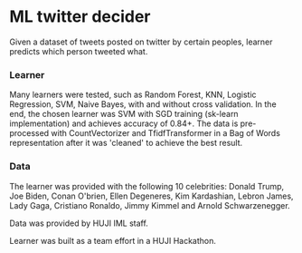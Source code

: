 # ML twitter decider

Given a dataset of tweets posted on twitter by certain peoples, learner predicts which person tweeted what. 

### Learner
Many learners were tested, such as Random Forest, KNN, Logistic Regression, SVM, Naive Bayes, with and without cross validation.
In the end, the chosen learner was SVM with SGD training (sk-learn implementation) and achieves accuracy of 0.84+.
The data is pre-processed with CountVectorizer and TfidfTransformer in a Bag of Words representation after it
was 'cleaned' to achieve the best result.

### Data
The learner was provided with the following 10 celebrities: 
Donald Trump, Joe Biden, Conan O'brien, Ellen Degeneres, Kim Kardashian, Lebron James,
 Lady Gaga, Cristiano Ronaldo, Jimmy Kimmel and Arnold Schwarzenegger.

Data was provided by HUJI IML staff.

Learner was built as a team effort in a HUJI Hackathon.